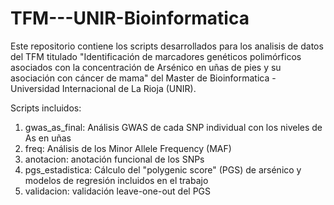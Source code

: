 # TFM---UNIR-Bioinformatica
Este repositorio contiene los scripts desarrollados para los analisis de datos del TFM titulado "Identificación de marcadores genéticos polimórficos asociados con la concentración de Arsénico en uñas de pies y su asociación con cáncer de mama" del Master de Bioinformatica - Universidad Internacional de La Rioja (UNIR).

Scripts incluidos:

1. gwas_as_final: Análisis GWAS de cada SNP individual con los niveles de As en uñas
2. freq: Análisis de los Minor Allele Frequency (MAF)
3. anotacion: anotación funcional de los SNPs
4. pgs_estadistica: Cálculo del "polygenic score" (PGS) de arsénico y modelos de regresión incluidos en el trabajo
5. validacion: validación leave-one-out del PGS
